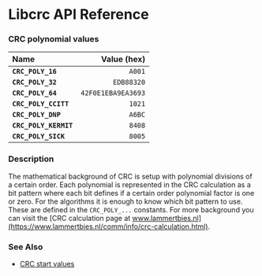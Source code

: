 # Libcrc API Reference

### CRC polynomial values

| Name | Value (hex) |
| :--- | ---: |
|**`CRC_POLY_16`**|`A001`|
|**`CRC_POLY_32`**|`EDB88320`|
|**`CRC_POLY_64`**|`42F0E1EBA9EA3693`|
|**`CRC_POLY_CCITT`**|`1021`|
|**`CRC_POLY_DNP`**|`A6BC`|
|**`CRC_POLY_KERMIT`**|`8408`|
|**`CRC_POLY_SICK`**|`8005`|

### Description

The mathematical background of CRC is setup with polynomial divisions of a certain order. Each polynomial is represented in the CRC calculation as a bit pattern where each bit defines if a certain order polynomial factor is one or zero. For the algorithms it is enough to know which bit pattern to use. These are defined in the `CRC_POLY_...` constants. For more background you can visit the [CRC calculation page at www.lammertbies.nl](https://www.lammertbies.nl/comm/info/crc-calculation.html).

### See Also

* [CRC start values](crc_start.md)

